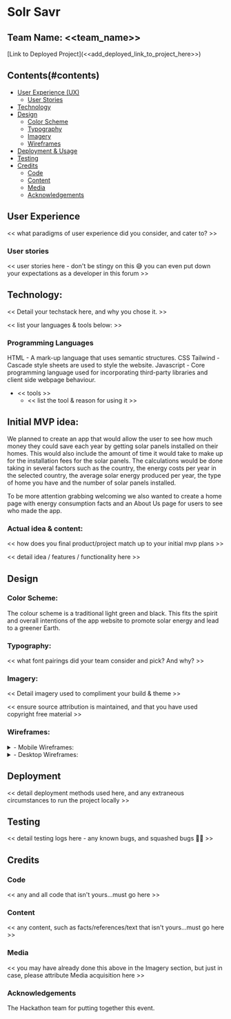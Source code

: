 # Solr Savr

## Team Name: <<team_name>>

[Link to Deployed Project](<<add_deployed_link_to_project_here>>)

## Contents(#contents)

* [User Experience (UX)](#user-experience)
  * [User Stories](#user-stories)
* [Technology](#technology)
* [Design](#design)
  * [Color Scheme](#color-scheme)
  * [Typography](#typography)
  * [Imagery](#imagery)
  * [Wireframes](#wireframes)
* [Deployment & Usage](#deployment)
* [Testing](#testing)
* [Credits](#credits)
  * [Code](#code)
  * [Content](#content)
  * [Media](#media)
  * [Acknowledgements](#acknowledgements)

## User Experience
<< what paradigms of user experience did you consider, and cater to? >>

### User stories
<< user stories here - don't be stingy on this 😅 you can even put down your expectations as a developer in this forum >>

## Technology:

<< Detail your techstack here, and why you chose it. >>

<< list your languages & tools below: >>

### Programming Languages
HTML - A mark-up language that uses semantic structures.
CSS Tailwind - Cascade style sheets are used to style the website.
Javascript - Core programming language used for incorporating third-party libraries and client side webpage behaviour.

* << tools >>
  * << list the tool & reason for using it >>

## Initial MVP idea:

We planned to create an app that would allow the user to see how much money they could save each year by getting solar panels installed on their homes. This would also include the amount of time it would take to make up for the installation fees for the solar panels.
The calculations would be done taking in several factors such as the country, the energy costs per year in the selected country, the average solar energy produced per year, the type of home you have and the number of solar panels installed.

To be more attention grabbing welcoming we also wanted to create a home page with energy consumption facts and an About Us page for users to see who made the app.

### Actual idea & content:

<< how does you final product/project match up to your initial mvp plans >>

<< detail idea / features / functionality here >>

## Design

### Color Scheme:
The colour scheme is a traditional light green and black. This fits the spirit and overall intentions of the app website to promote solar energy and lead to a greener Earth.

### Typography:
<< what font pairings did your team consider and pick? And why? >>

### Imagery:
<< Detail imagery used to compliment your build & theme >>

<< ensure source attribution is maintained, and that you have used copyright free material >>

### Wireframes:

<details>
<summary>- Mobile Wireframes:</summary>

<< put all your mobile wireframes here... >>

<< consider adding some notes to detail the planned components or functionality >>

</details>

<details>
<summary>- Desktop Wireframes:</summary>

[Desktop Wireframe](build/assets/media/wireframes/wireframe-solr-savr.png)

</details>

## Deployment
<< detail deployment methods used here, and any extraneous circumstances to run the project locally >>

## Testing
<< detail testing logs here - any known bugs, and squashed bugs 🐛🐛 >>

## Credits

### Code
<< any and all code that isn't yours...must go here >>

### Content
<< any content, such as facts/references/text that isn't yours...must go here >>

### Media
<< you may have already done this above in the Imagery section, but just in case, please attribute Media acquisition here >>

### Acknowledgements
The Hackathon team for putting together this event.